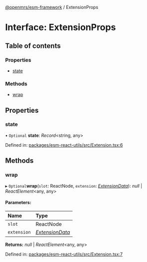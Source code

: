 [@openmrs/esm-framework](../API.md) / ExtensionProps

# Interface: ExtensionProps

## Table of contents

### Properties

- [state](extensionprops.md#state)

### Methods

- [wrap](extensionprops.md#wrap)

## Properties

### state

• `Optional` **state**: *Record*<string, any\>

Defined in: [packages/esm-react-utils/src/Extension.tsx:6](https://github.com/openmrs/openmrs-esm-core/blob/master/packages/esm-react-utils/src/Extension.tsx#L6)

## Methods

### wrap

▸ `Optional`**wrap**(`slot`: ReactNode, `extension`: [*ExtensionData*](extensiondata.md)): *null* \| *ReactElement*<any, any\>

#### Parameters:

Name | Type |
:------ | :------ |
`slot` | ReactNode |
`extension` | [*ExtensionData*](extensiondata.md) |

**Returns:** *null* \| *ReactElement*<any, any\>

Defined in: [packages/esm-react-utils/src/Extension.tsx:7](https://github.com/openmrs/openmrs-esm-core/blob/master/packages/esm-react-utils/src/Extension.tsx#L7)

